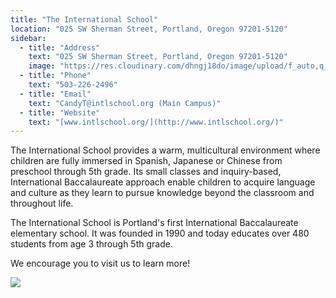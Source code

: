 ```yaml
---
title: "The International School"
location: "025 SW Sherman Street, Portland, Oregon 97201-5120"
sidebar:
  - title: "Address"
    text: "025 SW Sherman Street, Portland, Oregon 97201-5120"
    image: "https://res.cloudinary.com/dhngj18do/image/upload/f_auto,q_auto/v1/images/activities/international_yzetv0cujycixybzscqg"
  - title: "Phone"
    text: "503-226-2496"
  - title: "Email"
    text: "CandyT@intlschool.org (Main Campus)"
  - title: "Website"
    text: "[www.intlschool.org/](http://www.intlschool.org/)"
---
```


The International School provides a warm, multicultural environment where children are fully immersed in Spanish, Japanese or Chinese from preschool through 5th grade. Its small classes and inquiry-based, International Baccalaureate approach enable children to acquire language and culture as they learn to pursue knowledge beyond the classroom and throughout life.

The International School is Portland's first International Baccalaureate elementary school. It was founded in 1990 and today educates over 480 students from age 3 through 5th grade.

We encourage you to visit us to learn more!

![](https://res.cloudinary.com/dhngj18do/image/upload/f_auto,q_auto/v1/images/activities/internationalpic_qwpljlrdzaxohr9e8ydy)
